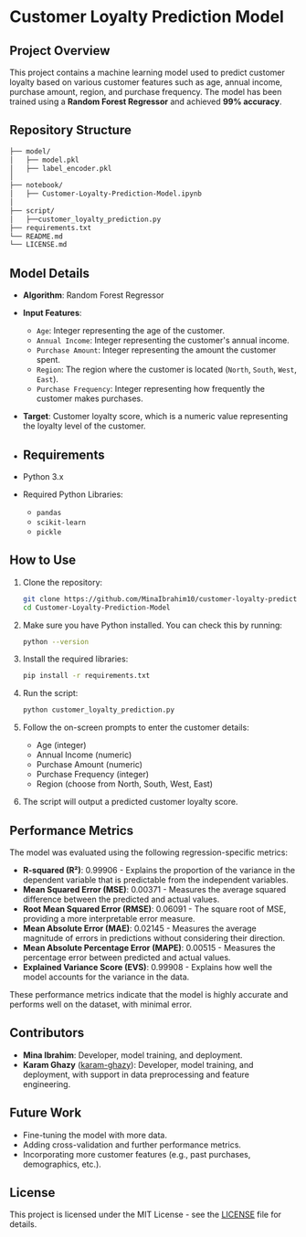 # Customer Loyalty Prediction Model
## Project Overview
This project contains a machine learning model used to predict customer loyalty based on various customer features such as age, annual income, purchase amount, region, and purchase frequency. The model has been trained using a **Random Forest Regressor** and achieved **99% accuracy**.
## Repository Structure

```bash
├── model/
│   ├── model.pkl
│   ├── label_encoder.pkl
│
├── notebook/
│   ├── Customer-Loyalty-Prediction-Model.ipynb
│
├── script/
│   ├──customer_loyalty_prediction.py
├── requirements.txt
└── README.md
└── LICENSE.md 

```

## Model Details
- **Algorithm**: Random Forest Regressor
- **Input Features**:
  - `Age`: Integer representing the age of the customer.
  - `Annual Income`: Integer representing the customer's annual income.
  - `Purchase Amount`: Integer representing the amount the customer spent.
  - `Region`: The region where the customer is located (`North`, `South`, `West`, `East`).
  - `Purchase Frequency`: Integer representing how frequently the customer makes purchases.
  
- **Target**: Customer loyalty score, which is a numeric value representing the loyalty level of the customer.
- ## Requirements

- Python 3.x
- Required Python Libraries:
  - `pandas`
  - `scikit-learn`
  - `pickle`

## How to Use

1. Clone the repository:

    ```bash
    git clone https://github.com/MinaIbrahim10/customer-loyalty-prediction.git
    cd Customer-Loyalty-Prediction-Model


    ```

2. Make sure you have Python installed. You can check this by running:

    ```bash
    python --version
    ```

3. Install the required libraries:

    ```bash
    pip install -r requirements.txt
    ```

4. Run the script:

    ```bash
    python customer_loyalty_prediction.py
    ```

5. Follow the on-screen prompts to enter the customer details:
    - Age (integer)
    - Annual Income (numeric)
    - Purchase Amount (numeric)
    - Purchase Frequency (integer)
    - Region (choose from North, South, West, East)

6. The script will output a predicted customer loyalty score.

## Performance Metrics

The model was evaluated using the following regression-specific metrics:

- **R-squared (R²)**: 0.99906 - Explains the proportion of the variance in the dependent variable that is predictable from the independent variables.
- **Mean Squared Error (MSE)**: 0.00371 - Measures the average squared difference between the predicted and actual values.
- **Root Mean Squared Error (RMSE)**: 0.06091 - The square root of MSE, providing a more interpretable error measure.
- **Mean Absolute Error (MAE)**: 0.02145 - Measures the average magnitude of errors in predictions without considering their direction.
- **Mean Absolute Percentage Error (MAPE)**: 0.00515 - Measures the percentage error between predicted and actual values.
- **Explained Variance Score (EVS)**: 0.99908 - Explains how well the model accounts for the variance in the data.

These performance metrics indicate that the model is highly accurate and performs well on the dataset, with minimal error.

## Contributors

- **Mina Ibrahim**: Developer, model training, and deployment.
- **Karam Ghazy** ([karam-ghazy](https://github.com/karam-ghazy)): Developer, model training, and deployment, with support in data preprocessing and feature engineering.


## Future Work

- Fine-tuning the model with more data.
- Adding cross-validation and further performance metrics.
- Incorporating more customer features (e.g., past purchases, demographics, etc.).

## License

This project is licensed under the MIT License - see the [LICENSE](LICENSE) file for details.
    

